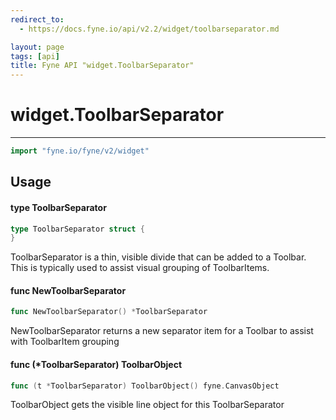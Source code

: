 ```yaml
---
redirect_to:
  - https://docs.fyne.io/api/v2.2/widget/toolbarseparator.md

layout: page
tags: [api]
title: Fyne API "widget.ToolbarSeparator"
---
```



# widget.ToolbarSeparator
---
```go
import "fyne.io/fyne/v2/widget"
```

## Usage

#### type ToolbarSeparator

```go
type ToolbarSeparator struct {
}
```

ToolbarSeparator is a thin, visible divide that can be added to a Toolbar. This is typically used to assist visual grouping of ToolbarItems.

#### func  NewToolbarSeparator

```go
func NewToolbarSeparator() *ToolbarSeparator
```
NewToolbarSeparator returns a new separator item for a Toolbar to assist with ToolbarItem grouping

#### func (*ToolbarSeparator) ToolbarObject

```go
func (t *ToolbarSeparator) ToolbarObject() fyne.CanvasObject
```
ToolbarObject gets the visible line object for this ToolbarSeparator
